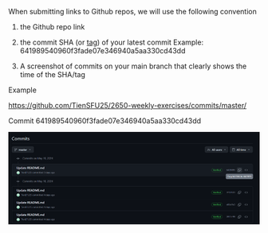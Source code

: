 When submitting links to Github repos, we will use the following convention

1. the Github repo link

2. the commit SHA (or [tag](https://git-scm.com/book/en/v2/Git-Basics-Tagging)) of your latest commit
   Example: 641989540960f3fade07e346940a5aa330cd43dd

3. A screenshot of commits on your main branch that clearly shows the time of the SHA/tag

Example

https://github.com/TienSFU25/2650-weekly-exercises/commits/master/

Commit 641989540960f3fade07e346940a5aa330cd43dd

![alt text](image.png)

